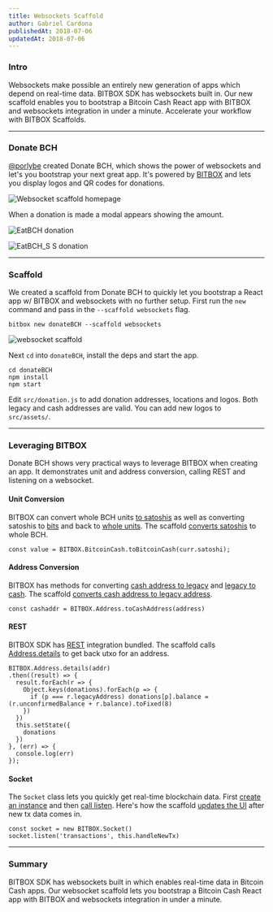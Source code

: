 ```yaml
---
title: Websockets Scaffold
author: Gabriel Cardona
publishedAt: 2018-07-06
updatedAt: 2018-07-06
---
```


### Intro

Websockets make possible an entirely new generation of apps which depend on real-time data. BITBOX SDK has websockets built in. Our new scaffold enables you to bootstrap a Bitcoin Cash React app with BITBOX and websockets integration in under a minute. Accelerate your workflow with BITBOX Scaffolds.

---

### Donate BCH

[@porlybe](https://twitter.com/porlybe) created Donate BCH, which shows the power of websockets and let's you bootstrap your next great app. It's powered by [BITBOX](../bitbox.html) and lets you display logos and QR codes for donations.

![Websocket scaffold homepage](../img/tutorials/websocket-scaffold-3.png)

When a donation is made a modal appears showing the amount.

![EatBCH donation](../img/tutorials/websocket-scaffold-1.png)

![EatBCH_S S donation](../img/tutorials/websocket-scaffold-2.png)

---

### Scaffold

We created a scaffold from Donate BCH to quickly let you bootstrap a React app w/ BITBOX and websockets with no further setup. First run the `new` command and pass in the `--scaffold websockets` flag.

    bitbox new donateBCH --scaffold websockets

![websocket scaffold](../img/tutorials/websocket-scaffold-4.png)

Next `cd` into `donateBCH`, install the deps and start the app.

    cd donateBCH
    npm install
    npm start

Edit `src/donation.js` to add donation addresses, locations and logos. Both legacy and cash addresses are valid. You can add new logos to `src/assets/`.

---

### Leveraging BITBOX

Donate BCH shows very practical ways to leverage BITBOX when creating an app. It demonstrates unit and address conversion, calling REST and listening on a websocket.

#### Unit Conversion

BITBOX can convert whole BCH units [to satoshis](../bitbox/docs/bitcoincash.html#toSatoshi) as well as converting satoshis to [bits](../bitbox/docs/bitcoincash.html#toBits) and back to [whole units](../bitbox/docs/bitcoincash.html#toBitcoinCash). The scaffold [converts satoshis](https://github.com/Bitcoin-com/bitbox-scaffold-websockets/blob/master/src/App.js#L50) to whole BCH.

    const value = BITBOX.BitcoinCash.toBitcoinCash(curr.satoshi);

#### Address Conversion

BITBOX has methods for converting [cash address to legacy](../bitbox/docs/address.html#toLegacyAddress) and [legacy to cash](../bitbox/docs/address.html#toCashAddress). The scaffold [converts cash address to legacy address](https://github.com/Bitcoin-com/bitbox-scaffold-websockets/blob/master/src/App.js#L97).

    const cashaddr = BITBOX.Address.toCashAddress(address)

#### REST

BITBOX SDK has [REST](https://rest.bitcoin.com) integration bundled. The scaffold calls [Address.details](https://github.com/Bitcoin-com/bitbox-scaffold-websockets/blob/master/src/App.js#L121) to get back utxo for an address.

    BITBOX.Address.details(addr)
    .then((result) => {
      result.forEach(r => {
        Object.keys(donations).forEach(p => {
          if (p === r.legacyAddress) donations[p].balance = (r.unconfirmedBalance + r.balance).toFixed(8)
        })
      })
      this.setState({
        donations
      })
    }, (err) => {
      console.log(err)
    });

#### Socket

The `Socket` class lets you quickly get real-time blockchain data. First [create an instance](../bitbox/docs/socket.html#constructor) and then [call listen](../bitbox/docs/socket.html#listen). Here's how the scaffold [updates the UI](https://github.com/Bitcoin-com/bitbox-scaffold-websockets/blob/master/src/App.js#L81) after new tx data comes in.

    const socket = new BITBOX.Socket()
    socket.listen('transactions', this.handleNewTx)

---

### Summary

BITBOX SDK has websockets built in which enables real-time data in Bitcoin Cash apps. Our websocket scaffold lets you bootstrap a Bitcoin Cash React app with BITBOX and websockets integration in under a minute.
